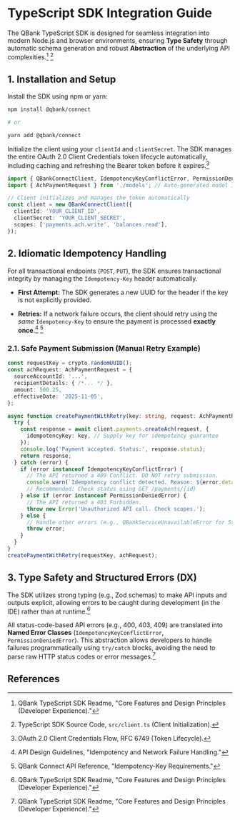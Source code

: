 # TypeScript SDK Integration Guide



The QBank TypeScript SDK is designed for seamless integration into modern Node.js and browser environments, ensuring **Type Safety** through automatic schema generation and robust **Abstraction** of the underlying API complexities.[^1] [^2]



## 1. Installation and Setup



Install the SDK using npm or yarn:



```bash
npm install @qbank/connect

# or

yarn add @qbank/connect
```



Initialize the client using your `clientId` and `clientSecret`. The SDK manages the entire OAuth 2.0 Client Credentials token lifecycle automatically, including caching and refreshing the Bearer token before it expires.[^3]



```typescript
import { QBankConnectClient, IdempotencyKeyConflictError, PermissionDeniedError } from '@qbank/connect';
import { AchPaymentRequest } from './models'; // Auto-generated model interfaces

// Client initializes and manages the token automatically
const client = new QBankConnectClient({
  clientId: 'YOUR_CLIENT_ID',
  clientSecret: 'YOUR_CLIENT_SECRET',
  scopes: ['payments.ach.write', 'balances.read'],
});
```



## 2. Idiomatic Idempotency Handling



For all transactional endpoints (`POST`, `PUT`), the SDK ensures transactional integrity by managing the `Idempotency-Key` header automatically.



*   **First Attempt:** The SDK generates a new UUID for the header if the key is not explicitly provided.

*   **Retries:** If a network failure occurs, the client should retry using the *same* `Idempotency-Key` to ensure the payment is processed **exactly once**.[^4] [^5]



### 2.1. Safe Payment Submission (Manual Retry Example)



```typescript
const requestKey = crypto.randomUUID();
const achRequest: AchPaymentRequest = {
  sourceAccountId: '...',
  recipientDetails: { /*... */ },
  amount: 500.25,
  effectiveDate: '2025-11-05',
};

async function createPaymentWithRetry(key: string, request: AchPaymentRequest) {
  try {
    const response = await client.payments.createAch(request, {
      idempotencyKey: key, // Supply key for idempotency guarantee
    });
    console.log('Payment accepted. Status:', response.status);
    return response;
  } catch (error) {
    if (error instanceof IdempotencyKeyConflictError) {
      // The API returned a 409 Conflict. DO NOT retry submission.
      console.warn(`Idempotency conflict detected. Reason: ${error.detail}`);
      // Recommended: Check status using GET /payments/{id}
    } else if (error instanceof PermissionDeniedError) {
      // The API returned a 403 Forbidden.
      throw new Error('Unauthorized API call. Check scopes.');
    } else {
      // Handle other errors (e.g., QBankServiceUnavailableError for 5xx)
      throw error;
    }
  }
}
createPaymentWithRetry(requestKey, achRequest);
```



## 3. Type Safety and Structured Errors (DX)



The SDK utilizes strong typing (e.g., Zod schemas) to make API inputs and outputs explicit, allowing errors to be caught during development (in the IDE) rather than at runtime.[^1]



All status-code-based API errors (e.g., 400, 403, 409) are translated into **Named Error Classes** (`IdempotencyKeyConflictError`, `PermissionDeniedError`). This abstraction allows developers to handle failures programmatically using `try/catch` blocks, avoiding the need to parse raw HTTP status codes or error messages.[^1]


## References

[^1]: QBank TypeScript SDK Readme, "Core Features and Design Principles (Developer Experience)."
[^2]: TypeScript SDK Source Code, `src/client.ts` (Client Initialization).
[^3]: OAuth 2.0 Client Credentials Flow, RFC 6749 (Token Lifecycle).
[^4]: API Design Guidelines, "Idempotency and Network Failure Handling."
[^5]: QBank Connect API Reference, "Idempotency-Key Requirements."